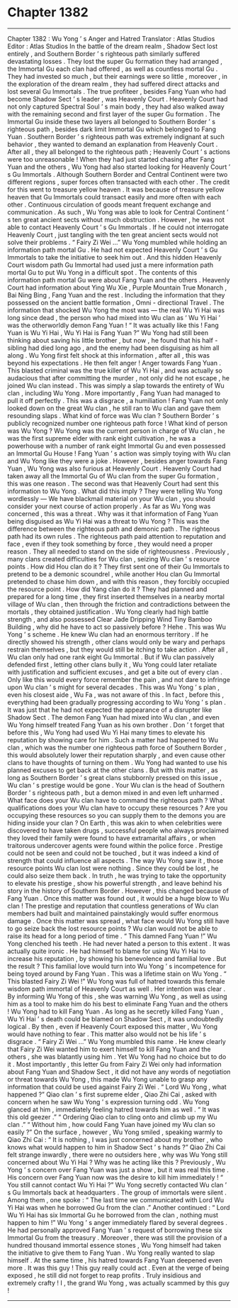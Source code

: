 
# Chapter 1382


---

Chapter 1382 : Wu Yong ’ s Anger and Hatred
Translator :
Atlas Studios
Editor :
Atlas Studios
In the battle of the dream realm , Shadow Sect lost entirely , and Southern Border ’ s righteous path similarly suffered devastating losses .
They lost the super Gu formation they had arranged , the Immortal Gu each clan had offered , as well as countless mortal Gu .
They had invested so much , but their earnings were so little , moreover , in the exploration of the dream realm , they had suffered direct attacks and lost several Gu Immortals .
The true profiteer , besides Fang Yuan who had become Shadow Sect ’ s leader , was Heavenly Court .
Heavenly Court had not only captured Spectral Soul ’ s main body , they had also walked away with the remaining second and first layer of the super Gu formation .
The Immortal Gu inside these two layers all belonged to Southern Border ’ s righteous path , besides dark limit Immortal Gu which belonged to Fang Yuan .
Southern Border ’ s righteous path was extremely indignant at such behavior , they wanted to demand an explanation from Heavenly Court .
After all , they all belonged to the righteous path ; Heavenly Court ’ s actions were too unreasonable !
When they had just started chasing after Fang Yuan and the others , Wu Yong had also started looking for Heavenly Court ’ s Gu Immortals . Although Southern Border and Central Continent were two different regions , super forces often transacted with each other .
The credit for this went to treasure yellow heaven . It was because of treasure yellow heaven that Gu Immortals could transact easily and more often with each other .
Continuous circulation of goods meant frequent exchange and communication .
As such , Wu Yong was able to look for Central Continent ’ s ten great ancient sects without much obstruction .
However , he was not able to contact Heavenly Court ’ s Gu Immortals .
If he could not interrogate Heavenly Court , just tangling with the ten great ancient sects would not solve their problems .
“ Fairy Zi Wei …” Wu Yong mumbled while holding an information path mortal Gu .
He had not expected Heavenly Court ’ s Gu Immortals to take the initiative to seek him out .
And this hidden Heavenly Court wisdom path Gu Immortal had used just a mere information path mortal Gu to put Wu Yong in a difficult spot .
The contents of this information path mortal Gu were about Fang Yuan and the others .
Heavenly Court had information about Ying Wu Xie , Purple Mountain True Monarch , Bai Ning Bing , Fang Yuan and the rest .
Including the information that they possessed on the ancient battle formation , Omni - directional Travel .
The information that shocked Wu Yong the most was — the real Wu Yi Hai was long since dead , the person who had mixed into Wu clan as ‘ Wu Yi Hai ’ was the otherworldly demon Fang Yuan !
“ It was actually like this ! Fang Yuan is Wu Yi Hai , Wu Yi Hai is Fang Yuan ?” Wu Yong had still been thinking about saving his little brother , but now , he found that his half - sibling had died long ago , and the enemy had been disguising as him all along .
Wu Yong first felt shock at this information , after all , this was beyond his expectations .
He then felt anger !
Anger towards Fang Yuan .
This blasted criminal was the true killer of Wu Yi Hai , and was actually so audacious that after committing the murder , not only did he not escape , he joined Wu clan instead .
This was simply a slap towards the entirety of Wu clan , including Wu Yong .
More importantly , Fang Yuan had managed to pull it off perfectly .
This was a disgrace , a humiliation !
Fang Yuan not only looked down on the great Wu clan , he still ran to Wu clan and gave them resounding slaps .
What kind of force was Wu clan ?
Southern Border ’ s publicly recognized number one righteous path force !
What kind of person was Wu Yong ?
Wu Yong was the current person in charge of Wu clan , he was the first supreme elder with rank eight cultivation , he was a powerhouse with a number of rank eight Immortal Gu and even possessed an Immortal Gu House !
Fang Yuan ’ s action was simply toying with Wu clan and Wu Yong like they were a joke .
However , besides anger towards Fang Yuan , Wu Yong was also furious at Heavenly Court .
Heavenly Court had taken away all the Immortal Gu of Wu clan from the super Gu formation , this was one reason .
The second was that Heavenly Court had sent this information to Wu Yong .
What did this imply ?
They were telling Wu Yong wordlessly — We have blackmail material on your Wu clan , you should consider your next course of action properly .
As far as Wu Yong was concerned , this was a threat .
Why was it that information of Fang Yuan being disguised as Wu Yi Hai was a threat to Wu Yong ?
This was the difference between the righteous path and demonic path .
The righteous path had its own rules .
The righteous path paid attention to reputation and face , even if they took something by force , they would need a proper reason . They all needed to stand on the side of righteousness .
Previously , many clans created difficulties for Wu clan , seizing Wu clan ’ s resource points .
How did Hou clan do it ?
They first sent one of their Gu Immortals to pretend to be a demonic scoundrel , while another Hou clan Gu Immortal pretended to chase him down , and with this reason , they forcibly occupied the resource point .
How did Yang clan do it ?
They had planned and prepared for a long time , they first inserted themselves in a nearby mortal village of Wu clan , then through the friction and contradictions between the mortals , they obtained justification .
Wu Yong clearly had high battle strength , and also possessed Clear Jade Dripping Wind Tiny Bamboo Building , why did he have to act so passively before ?
Hehe .
This was Wu Yong ’ s scheme .
He knew Wu clan had an enormous territory . If he directly showed his strength , other clans would only be wary and perhaps restrain themselves , but they would still be itching to take action .
After all , Wu clan only had one rank eight Gu Immortal .
But if Wu clan passively defended first , letting other clans bully it , Wu Yong could later retaliate with justification and sufficient excuses , and get a bite out of every clan .
Only like this would every force remember the pain , and not dare to infringe upon Wu clan ’ s might for several decades .
This was Wu Yong ’ s plan , even his closest aide , Wu Fa , was not aware of this .
In fact , before this , everything had been gradually progressing according to Wu Yong ’ s plan . It was just that he had not expected the appearance of a disrupter like Shadow Sect .
The demon Fang Yuan had mixed into Wu clan , and even Wu Yong himself treated Fang Yuan as his own brother .
Don ’ t forget that before this , Wu Yong had used Wu Yi Hai many times to elevate his reputation by showing care for him .
Such a matter had happened to Wu clan , which was the number one righteous path force of Southern Border , this would absolutely lower their reputation sharply , and even cause other clans to have thoughts of turning on them .
Wu Yong had wanted to use his planned excuses to get back at the other clans . But with this matter , as long as Southern Border ’ s great clans stubbornly pressed on this issue , Wu clan ’ s prestige would be gone .
Your Wu clan is the head of Southern Border ’ s righteous path , but a demon mixed in and even left unharmed .
What face does your Wu clan have to command the righteous path ?
What qualifications does your Wu clan have to occupy these resources ? Are you occupying these resources so you can supply them to the demons you are hiding inside your clan ?
On Earth , this was akin to when celebrities were discovered to have taken drugs , successful people who always proclaimed they loved their family were found to have extramarital affairs , or when traitorous undercover agents were found within the police force .
Prestige could not be seen and could not be touched , but it was indeed a kind of strength that could influence all aspects .
The way Wu Yong saw it , those resource points Wu clan lost were nothing .
Since they could be lost , he could also seize them back .
In truth , he was trying to take the opportunity to elevate his prestige , show his powerful strength , and leave behind his story in the history of Southern Border .
However , this changed because of Fang Yuan .
Once this matter was found out , it would be a huge blow to Wu clan !
The prestige and reputation that countless generations of Wu clan members had built and maintained painstakingly would suffer enormous damage .
Once this matter was spread , what face would Wu Yong still have to go seize back the lost resource points ? Wu clan would not be able to raise its head for a long period of time .
“ This damned Fang Yuan !”
Wu Yong clenched his teeth .
He had never hated a person to this extent .
It was actually quite ironic . He had himself to blame for using Wu Yi Hai to increase his reputation , by showing his benevolence and familial love .
But the result ? This familial love would turn into Wu Yong ’ s incompetence for being toyed around by Fang Yuan .
This was a lifetime stain on Wu Yong .
“ This blasted Fairy Zi Wei !”
Wu Yong was full of hatred towards this female wisdom path immortal of Heavenly Court as well .
Her intention was clear . By informing Wu Yong of this , she was warning Wu Yong , as well as using him as a tool to make him do his best to eliminate Fang Yuan and the others !
Wu Yong had to kill Fang Yuan .
As long as he secretly killed Fang Yuan , Wu Yi Hai ’ s death could be blamed on Shadow Sect , it was undoubtedly logical .
By then , even if Heavenly Court exposed this matter , Wu Yong would have nothing to fear .
This matter also would not be his life ’ s disgrace .
“ Fairy Zi Wei …” Wu Yong mumbled this name .
He knew clearly that Fairy Zi Wei wanted him to exert himself to kill Fang Yuan and the others , she was blatantly using him . Yet Wu Yong had no choice but to do it .
Most importantly , this letter Gu from Fairy Zi Wei only had information about Fang Yuan and Shadow Sect , it did not have any words of negotiation or threat towards Wu Yong , this made Wu Yong unable to grasp any information that could be used against Fairy Zi Wei .
“ Lord Wu Yong , what happened ?” Qiao clan ’ s first supreme elder , Qiao Zhi Cai , asked with concern when he saw Wu Yong ’ s expression turning odd .
Wu Yong glanced at him , immediately feeling hatred towards him as well .
“ It was this old geezer .”
“ Ordering Qiao clan to cling onto and climb up my Wu clan .”
“ Without him , how could Fang Yuan have joined my Wu clan so easily ?”
On the surface , however , Wu Yong smiled , speaking warmly to Qiao Zhi Cai : “ It is nothing , I was just concerned about my brother , who knows what would happen to him in Shadow Sect ’ s hands ?”
Qiao Zhi Cai felt strange inwardly , there were no outsiders here , why was Wu Yong still concerned about Wu Yi Hai ? Why was he acting like this ?
Previously , Wu Yong ’ s concern over Fang Yuan was just a show , but it was real this time .
His concern over Fang Yuan now was the desire to kill him immediately !
“ You still cannot contact Wu Yi Hai ?” Wu Yong secretly contacted Wu clan ’ s Gu Immortals back at headquarters .
The group of immortals were silent .
Among them , one spoke : “ The last time we communicated with Lord Wu Yi Hai was when he borrowed Gu from the clan .”
Another continued : “ Lord Wu Yi Hai has six Immortal Gu he borrowed from the clan , nothing must happen to him !”
Wu Yong ’ s anger immediately flared by several degrees .
He had personally approved Fang Yuan ’ s request of borrowing these six Immortal Gu from the treasury . Moreover , there was still the provision of a hundred thousand immortal essence stones , Wu Yong himself had taken the initiative to give them to Fang Yuan .
Wu Yong really wanted to slap himself .
At the same time , his hatred towards Fang Yuan deepened even more .
It was this guy !
This guy really could act .
Even at the verge of being exposed , he still did not forget to reap profits . Truly insidious and extremely crafty !
I , the grand Wu Yong , was actually scammed by this guy !

---

